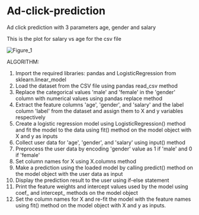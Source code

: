 # Ad-click-prediction
Ad click prediction with 3 parameters age, gender and salary

This is the plot for salary vs age for the csv file


![Figure_1](https://user-images.githubusercontent.com/114865522/235683724-0a345d83-1ae4-405d-9d2f-d7dff80fd400.png)

ALGORITHM:
1. Import the required libraries: pandas and LogisticRegression from sklearn.linear_model
2. Load the dataset from the CSV file using pandas read_csv method
3. Replace the categorical values 'male' and 'female' in the 'gender' column with numerical values using pandas replace method
4. Extract the feature columns 'age', 'gender', and 'salary' and the label column 'label' from the dataset and assign them to X and y variables respectively
5. Create a logistic regression model using LogisticRegression() method and fit the model to the data using fit() method on the model object with X and y as inputs
6. Collect user data for 'age', 'gender', and 'salary' using input() method
7. Preprocess the user data by encoding 'gender' value as 1 if 'male' and 0 if 'female'
8. Set column names for X using X.columns method
9. Make a prediction using the loaded model by calling predict() method on the model object with the user data as input
10. Display the prediction result to the user using if-else statement
11. Print the feature weights and intercept values used by the model using coef_ and intercept_ methods on the model object
12. Set the column names for X and re-fit the model with the feature names using fit() method on the model object with X and y as inputs.
